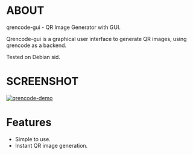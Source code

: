 ABOUT
=====
qrencode-gui - QR Image Generator with GUI.

Qrencode-gui is a graphical user interface to generate QR images, using qrencode as a backend.

Tested on Debian sid.

SCREENSHOT
==========
<a href="http://www.dumpt.com/img/files/szj70q5adgxbjtb1eh1r.png" target="_blank"><img src="http://www.dumpt.com/img/files/szj70q5adgxbjtb1eh1r.png" title="qrencode-gui" alt="qrencode-demo" /></a>

Features
========
* Simple to use.
* Instant QR image generation.
